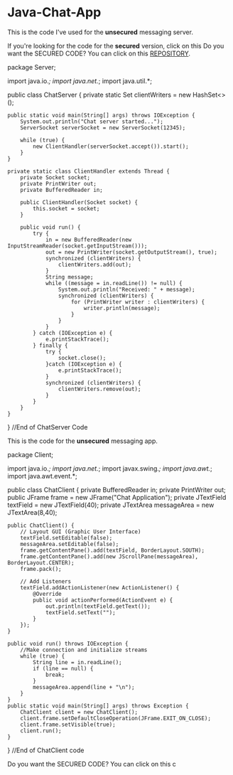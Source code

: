 # Java-Chat-App

This is the code I've used for the **unsecured** messaging server.


If you're looking for the code for the **secured** version, click on this Do you want the SECURED CODE? You can click on this [REPOSITORY](https://github.com/bgleton1031/Java-Chat-App/blob/Secured-Messaging-App-Code/README.md). 

package Server;

import java.io.*;
import java.net.*;
import java.util.*;

public class ChatServer {
    private static Set<PrintWriter> clientWriters = new HashSet<>();

    public static void main(String[] args) throws IOException {
        System.out.println("Chat server started...");
        ServerSocket serverSocket = new ServerSocket(12345);

        while (true) {
            new ClientHandler(serverSocket.accept()).start();
        }
    }

    private static class ClientHandler extends Thread {
        private Socket socket;
        private PrintWriter out;
        private BufferedReader in;

        public ClientHandler(Socket socket) {
            this.socket = socket;
        }

        public void run() {
            try {
                in = new BufferedReader(new InputStreamReader(socket.getInputStream()));
                out = new PrintWriter(socket.getOutputStream(), true);
                synchronized (clientWriters) {
                    clientWriters.add(out);
                }
                String message;
                while ((message = in.readLine()) != null) {
                    System.out.println("Received: " + message);
                    synchronized (clientWriters) {
                        for (PrintWriter writer : clientWriters) {
                            writer.println(message);
                        }
                    }
                }
            } catch (IOException e) {
                e.printStackTrace();
            } finally {
                try {
                    socket.close();
                }catch (IOException e) {
                    e.printStackTrace();
                }
                synchronized (clientWriters) {
                    clientWriters.remove(out);
                }
            }
        }
    }
}
//End of ChatServer Code



This is the code for the **unsecured** messaging app.

package Client;

import java.io.*;
import java.net.*;
import javax.swing.*;
import java.awt.*;
import java.awt.event.*;

public class ChatClient {
    private BufferedReader in;
    private PrintWriter out;
    public JFrame frame = new JFrame("Chat Application");
    private JTextField textField = new JTextField(40);
    private JTextArea messageArea = new JTextArea(8,40);

    public ChatClient() {
        // Layout GUI (Graphic User Interface)
        textField.setEditable(false);
        messageArea.setEditable(false);
        frame.getContentPane().add(textField, BorderLayout.SOUTH);
        frame.getContentPane().add(new JScrollPane(messageArea), BorderLayout.CENTER);
        frame.pack();

        // Add Listeners
        textField.addActionListener(new ActionListener() {
            @Override
            public void actionPerformed(ActionEvent e) {
                out.println(textField.getText());
                textField.setText("");
            }
        });
    }

    public void run() throws IOException {
        //Make connection and initialize streams
        while (true) {
            String line = in.readLine();
            if (line == null) {
                break;
            }
            messageArea.append(line + "\n");
        }
    }
    public static void main(String[] args) throws Exception {
        ChatClient client = new ChatClient();
        client.frame.setDefaultCloseOperation(JFrame.EXIT_ON_CLOSE);
        client.frame.setVisible(true);
        client.run();
    }
}
//End of ChatClient code


Do you want the SECURED CODE? You can click on this c
